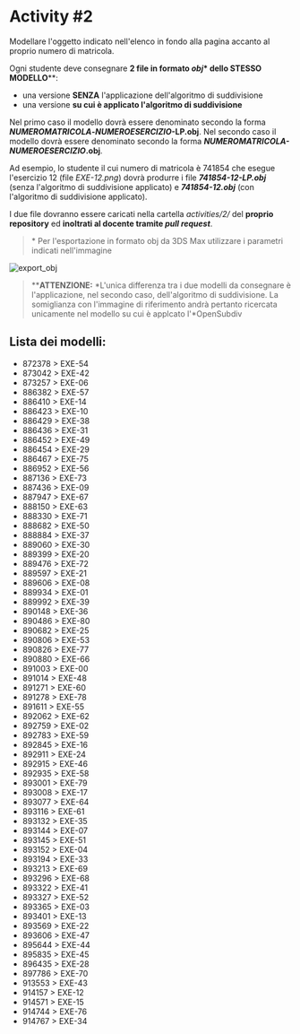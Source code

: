# Activity #2

Modellare l'oggetto indicato nell'elenco in fondo alla pagina accanto al proprio numero di matricola.

Ogni studente deve consegnare **2 file in formato _obj_\* dello STESSO MODELLO**\*\*:

- una versione **SENZA** l'applicazione dell'algoritmo di suddivisione
- una versione **su cui è applicato l'algoritmo di suddivisione**

Nel primo caso il modello dovrà essere denominato secondo la forma **_NUMEROMATRICOLA_-_NUMEROESERCIZIO_-LP.obj**.
Nel secondo caso il modello dovrà essere denominato secondo la forma **_NUMEROMATRICOLA-NUMEROESERCIZIO_.obj**.

Ad esempio, lo studente il cui numero di matricola è 741854 che esegue l'esercizio 12 (file *EXE-12.png*) 
dovrà produrre i file _**741854-12-LP.obj**_ (senza l'algoritmo 
di suddivisione applicato) e _**741854-12.obj**_ (con l'algoritmo di suddivisione applicato).

I due file dovranno essere caricati nella cartella *activities/2/* del **proprio repository**
ed **inoltrati al docente tramite _pull request_**.

> \* Per l'esportazione in formato obj da 3DS Max utilizzare i parametri indicati nell'immagine

![export_obj](https://github.com/strumet/modeling/raw/master/archive/obj_export.png)

> \*\***ATTENZIONE:** *L'unica differenza tra i due modelli da consegnare è l'applicazione, nel secondo caso, 
dell'algoritmo di suddivisione. La somiglianza con l'immagine di riferimento andrà pertanto ricercata unicamente 
nel modello su cui è applcato l'*OpenSubdiv

## Lista dei modelli:

- 872378 > EXE-54
- 873042 > EXE-42
- 873257 > EXE-06
- 886382 > EXE-57
- 886410 > EXE-14
- 886423 > EXE-10
- 886429 > EXE-38
- 886436 > EXE-31
- 886452 > EXE-49
- 886454 > EXE-29
- 886467 > EXE-75
- 886952 > EXE-56
- 887136 > EXE-73
- 887436 > EXE-09
- 887947 > EXE-67
- 888150 > EXE-63
- 888330 > EXE-71
- 888682 > EXE-50
- 888884 > EXE-37
- 889060 > EXE-30
- 889399 > EXE-20
- 889476 > EXE-72
- 889597 > EXE-21
- 889606 > EXE-08
- 889934 > EXE-01
- 889992 > EXE-39
- 890148 > EXE-36
- 890486 > EXE-80
- 890682 > EXE-25
- 890806 > EXE-53
- 890826 > EXE-77
- 890880 > EXE-66
- 891003 > EXE-00
- 891014 > EXE-48
- 891271 > EXE-60
- 891278 > EXE-78
- 891611 > EXE-55
- 892062 > EXE-62
- 892759 > EXE-02
- 892783 > EXE-59
- 892845 > EXE-16
- 892911 > EXE-24
- 892915 > EXE-46
- 892935 > EXE-58
- 893001 > EXE-79
- 893008 > EXE-17
- 893077 > EXE-64
- 893116 > EXE-61
- 893132 > EXE-35
- 893144 > EXE-07
- 893145 > EXE-51
- 893152 > EXE-04
- 893194 > EXE-33
- 893213 > EXE-69
- 893296 > EXE-68
- 893322 > EXE-41
- 893327 > EXE-52
- 893365 > EXE-03
- 893401 > EXE-13
- 893569 > EXE-22
- 893606 > EXE-47
- 895644 > EXE-44
- 895835 > EXE-45
- 896435 > EXE-28
- 897786 > EXE-70
- 913553 > EXE-43
- 914157 > EXE-12
- 914571 > EXE-15
- 914744 > EXE-76
- 914767 > EXE-34
